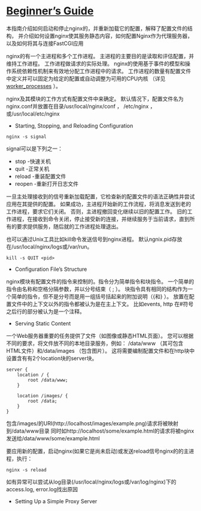 # [Beginner’s Guide](http://nginx.org/en/docs/beginners_guide.html)

本指南介绍如何启动和停止nginx的，并重新加载它的配置，解释了配置文件的结构，
并介绍如何设置nginx使其服务静态内容，如何配置Nginx作为代理服务器，以及如何将其与连接FastCGI应用

nginx的有一个主进程和多个工作进程。 
主进程的主要目的是读取和评估配置，并维持工作进程。 
工作进程做请求的实际处理。 
nginx的使用基于事件的模型和操作系统依赖性机制来有效地分配工作进程中的请求。 
工作进程的数量有配置文件中定义并可以固定为给定的配置或自动调整为可用的CPU内核
（详见[worker_processes](http://nginx.org/en/docs/ngx_core_module.html#worker_processes) ）。

nginx及其模块的工作方式有配置文件中来确定。 
默认情况下，配置文件名为nginx.conf并放置在目录/usr/local/nginx/conf ， /etc/nginx ，或/usr/local/etc/nginx 

* Starting, Stopping, and Reloading Configuration

```
nginx -s signal
```

signal可以是下列之一：

- stop -快速关机
- quit -正常关机
- reload -重装配置文件
- reopen -重新打开日志文件

一旦主处理接收到的信号重新加载配置，它检查新的配置文件的语法正确性并尝试应用在其提供的配置。 
如果成功，主进程开始新的工作流程，将消息发送到老的工作进程，要求它们关闭。 否则，主进程撤回变化继续以旧的配置工作。 
旧的工作进程，在接收到命令关闭，停止接受新的连接，并继续服务于当前请求，直到所有的要求提供服务，随后就的工作进程处理退出。

也可以通过Unix工具比如kill命令发送信号到nginx进程。
默认ngnix.pid存放在/usr/local/nginx/logs或/var/run。
```
kill -s QUIT <pid>
```

* Configuration File’s Structure

nginx模块有配置文件的指令来控制的。指令分为简单指令和块指令。
 一个简单的指令由名称和空格分隔参数，并以分号结束（ ; ）。
 块指令具有相同的结构作为一个简单的指令，但不是分号而是用一组括号括起来的附加说明（{和} ）。
 放置在配置文件中的上下文以外的指令都被认为是在主上下文。 比如events, http
 在#符号之后行的部分被认为是一个注释。
 
* Serving Static Content

一个Web服务器重要的任务提供了文件（如图像或静态HTML页面）。 
您可以根据不同的要求，将文件放不同的本地目录服务，例如： /data/www （其可包含HTML文件）和/data/images （包含图片）。
这将需要编制配置文件和在http块中设置含有有2个location块的server块。

```
server {
    location / {
        root /data/www;
    }

    location /images/ {
        root /data;
    }
}
```

包含/images/的URI(http://localhost/images/example.png)请求将被映射到/data/www目录
同时如http://localhost/some/example.html的请求将被nginx发送给/data/www/some/example.html

要应用新的配置，启动nginx(如果它是尚未启动)或发送reload信号nginx的的主进程，执行：
```
nginx -s reload
```

如有异常可以尝试从log目录(/usr/local/nginx/logs或/var/log/nginx)下的access.log, error.log找出原因

* Setting Up a Simple Proxy Server



